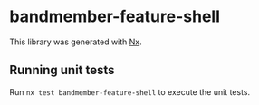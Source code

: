 # bandmember-feature-shell

This library was generated with [Nx](https://nx.dev).

## Running unit tests

Run `nx test bandmember-feature-shell` to execute the unit tests.
